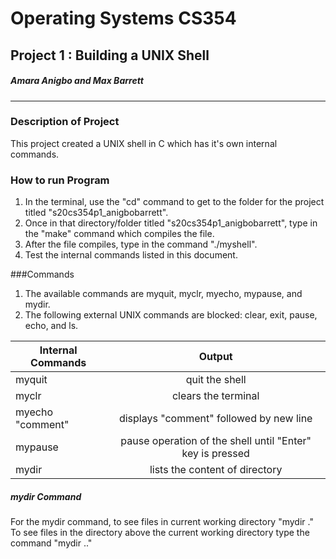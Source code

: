 # Operating Systems CS354 
## Project 1 : Building a UNIX Shell 
##### Amara Anigbo and Max Barrett 
-------------------------------------
### Description of Project 
This project created a UNIX shell in C which has it's own internal commands. 

### How to run Program 
1. In the terminal, use the "cd" command to get to the folder for the project titled "s20cs354p1_anigbobarrett".
2. Once in that directory/folder titled "s20cs354p1_anigbobarrett", type in the "make" command which compiles the file. 
3. After the file compiles, type in the command "./myshell". 
4. Test the internal commands listed in this document. 


###Commands 

1. The available commands are myquit, myclr, myecho, mypause, and mydir.
2. The following external UNIX commands are blocked: clear, exit, pause, echo, and ls. 

| Internal Commands     | Output                                                    | 
| ----------------------|:---------------------------------------------------------:| 
| myquit                | quit the shell                                            | 
| myclr                 | clears the terminal                                       |             
| myecho "comment"      | displays "comment" followed by new line                   |    
| mypause               | pause operation of the shell until "Enter" key is pressed | 
| mydir                 | lists the content of directory                            |  

##### mydir Command 

For the mydir command, to see files in current working directory "mydir ." To see files in the directory above the current working directory type the command 
"mydir .." 

